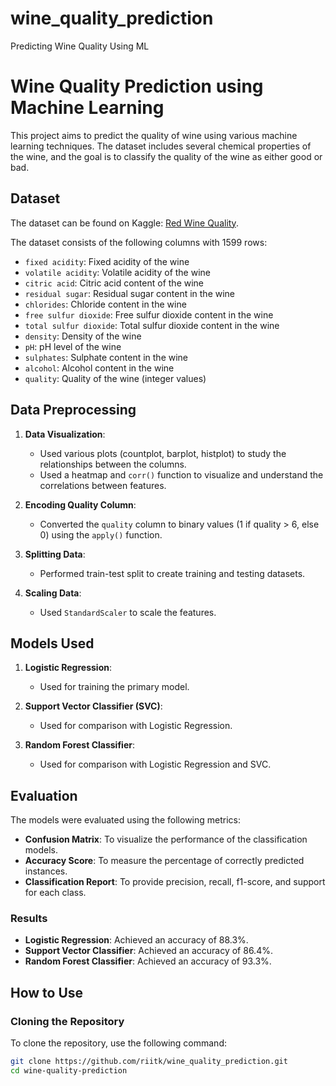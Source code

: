 # wine_quality_prediction
Predicting Wine Quality Using ML

# Wine Quality Prediction using Machine Learning

This project aims to predict the quality of wine using various machine learning techniques. The dataset includes several chemical properties of the wine, and the goal is to classify the quality of the wine as either good or bad.

## Dataset

The dataset can be found on Kaggle: [Red Wine Quality](https://www.kaggle.com/datasets/uciml/red-wine-quality-cortez-et-al-2009).

The dataset consists of the following columns with 1599 rows:

- `fixed acidity`: Fixed acidity of the wine
- `volatile acidity`: Volatile acidity of the wine
- `citric acid`: Citric acid content of the wine
- `residual sugar`: Residual sugar content in the wine
- `chlorides`: Chloride content in the wine
- `free sulfur dioxide`: Free sulfur dioxide content in the wine
- `total sulfur dioxide`: Total sulfur dioxide content in the wine
- `density`: Density of the wine
- `pH`: pH level of the wine
- `sulphates`: Sulphate content in the wine
- `alcohol`: Alcohol content in the wine
- `quality`: Quality of the wine (integer values)

## Data Preprocessing

1. **Data Visualization**: 
   - Used various plots (countplot, barplot, histplot) to study the relationships between the columns.
   - Used a heatmap and `corr()` function to visualize and understand the correlations between features.

2. **Encoding Quality Column**: 
   - Converted the `quality` column to binary values (1 if quality > 6, else 0) using the `apply()` function.

3. **Splitting Data**: 
   - Performed train-test split to create training and testing datasets.

4. **Scaling Data**: 
   - Used `StandardScaler` to scale the features.

## Models Used

1. **Logistic Regression**: 
   - Used for training the primary model.

2. **Support Vector Classifier (SVC)**: 
   - Used for comparison with Logistic Regression.

3. **Random Forest Classifier**: 
   - Used for comparison with Logistic Regression and SVC.

## Evaluation

The models were evaluated using the following metrics:

- **Confusion Matrix**: To visualize the performance of the classification models.
- **Accuracy Score**: To measure the percentage of correctly predicted instances.
- **Classification Report**: To provide precision, recall, f1-score, and support for each class.

### Results

- **Logistic Regression**: Achieved an accuracy of 88.3%.
- **Support Vector Classifier**: Achieved an accuracy of 86.4%.
- **Random Forest Classifier**: Achieved an accuracy of 93.3%.



## How to Use

### Cloning the Repository

To clone the repository, use the following command:

```bash
git clone https://github.com/riitk/wine_quality_prediction.git
cd wine-quality-prediction

